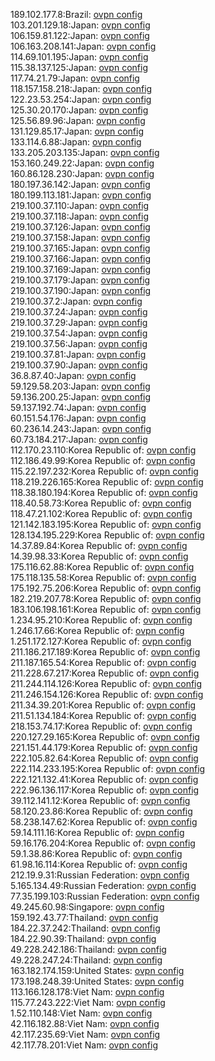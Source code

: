 189.102.177.8:Brazil: [ovpn config](vpn/189_102_177_8.ovpn)  
103.201.129.18:Japan: [ovpn config](vpn/103_201_129_18.ovpn)  
106.159.81.122:Japan: [ovpn config](vpn/106_159_81_122.ovpn)  
106.163.208.141:Japan: [ovpn config](vpn/106_163_208_141.ovpn)  
114.69.101.195:Japan: [ovpn config](vpn/114_69_101_195.ovpn)  
115.38.137.125:Japan: [ovpn config](vpn/115_38_137_125.ovpn)  
117.74.21.79:Japan: [ovpn config](vpn/117_74_21_79.ovpn)  
118.157.158.218:Japan: [ovpn config](vpn/118_157_158_218.ovpn)  
122.23.53.254:Japan: [ovpn config](vpn/122_23_53_254.ovpn)  
125.30.20.170:Japan: [ovpn config](vpn/125_30_20_170.ovpn)  
125.56.89.96:Japan: [ovpn config](vpn/125_56_89_96.ovpn)  
131.129.85.17:Japan: [ovpn config](vpn/131_129_85_17.ovpn)  
133.114.6.88:Japan: [ovpn config](vpn/133_114_6_88.ovpn)  
133.205.203.135:Japan: [ovpn config](vpn/133_205_203_135.ovpn)  
153.160.249.22:Japan: [ovpn config](vpn/153_160_249_22.ovpn)  
160.86.128.230:Japan: [ovpn config](vpn/160_86_128_230.ovpn)  
180.197.36.142:Japan: [ovpn config](vpn/180_197_36_142.ovpn)  
180.199.113.181:Japan: [ovpn config](vpn/180_199_113_181.ovpn)  
219.100.37.110:Japan: [ovpn config](vpn/219_100_37_110.ovpn)  
219.100.37.118:Japan: [ovpn config](vpn/219_100_37_118.ovpn)  
219.100.37.126:Japan: [ovpn config](vpn/219_100_37_126.ovpn)  
219.100.37.158:Japan: [ovpn config](vpn/219_100_37_158.ovpn)  
219.100.37.165:Japan: [ovpn config](vpn/219_100_37_165.ovpn)  
219.100.37.166:Japan: [ovpn config](vpn/219_100_37_166.ovpn)  
219.100.37.169:Japan: [ovpn config](vpn/219_100_37_169.ovpn)  
219.100.37.179:Japan: [ovpn config](vpn/219_100_37_179.ovpn)  
219.100.37.190:Japan: [ovpn config](vpn/219_100_37_190.ovpn)  
219.100.37.2:Japan: [ovpn config](vpn/219_100_37_2.ovpn)  
219.100.37.24:Japan: [ovpn config](vpn/219_100_37_24.ovpn)  
219.100.37.29:Japan: [ovpn config](vpn/219_100_37_29.ovpn)  
219.100.37.54:Japan: [ovpn config](vpn/219_100_37_54.ovpn)  
219.100.37.56:Japan: [ovpn config](vpn/219_100_37_56.ovpn)  
219.100.37.81:Japan: [ovpn config](vpn/219_100_37_81.ovpn)  
219.100.37.90:Japan: [ovpn config](vpn/219_100_37_90.ovpn)  
36.8.87.40:Japan: [ovpn config](vpn/36_8_87_40.ovpn)  
59.129.58.203:Japan: [ovpn config](vpn/59_129_58_203.ovpn)  
59.136.200.25:Japan: [ovpn config](vpn/59_136_200_25.ovpn)  
59.137.192.74:Japan: [ovpn config](vpn/59_137_192_74.ovpn)  
60.151.54.176:Japan: [ovpn config](vpn/60_151_54_176.ovpn)  
60.236.14.243:Japan: [ovpn config](vpn/60_236_14_243.ovpn)  
60.73.184.217:Japan: [ovpn config](vpn/60_73_184_217.ovpn)  
112.170.23.110:Korea Republic of: [ovpn config](vpn/112_170_23_110.ovpn)  
112.186.49.99:Korea Republic of: [ovpn config](vpn/112_186_49_99.ovpn)  
115.22.197.232:Korea Republic of: [ovpn config](vpn/115_22_197_232.ovpn)  
118.219.226.165:Korea Republic of: [ovpn config](vpn/118_219_226_165.ovpn)  
118.38.180.194:Korea Republic of: [ovpn config](vpn/118_38_180_194.ovpn)  
118.40.58.73:Korea Republic of: [ovpn config](vpn/118_40_58_73.ovpn)  
118.47.21.102:Korea Republic of: [ovpn config](vpn/118_47_21_102.ovpn)  
121.142.183.195:Korea Republic of: [ovpn config](vpn/121_142_183_195.ovpn)  
128.134.195.229:Korea Republic of: [ovpn config](vpn/128_134_195_229.ovpn)  
14.37.89.84:Korea Republic of: [ovpn config](vpn/14_37_89_84.ovpn)  
14.39.98.33:Korea Republic of: [ovpn config](vpn/14_39_98_33.ovpn)  
175.116.62.88:Korea Republic of: [ovpn config](vpn/175_116_62_88.ovpn)  
175.118.135.58:Korea Republic of: [ovpn config](vpn/175_118_135_58.ovpn)  
175.192.75.206:Korea Republic of: [ovpn config](vpn/175_192_75_206.ovpn)  
182.219.207.78:Korea Republic of: [ovpn config](vpn/182_219_207_78.ovpn)  
183.106.198.161:Korea Republic of: [ovpn config](vpn/183_106_198_161.ovpn)  
1.234.95.210:Korea Republic of: [ovpn config](vpn/1_234_95_210.ovpn)  
1.246.17.66:Korea Republic of: [ovpn config](vpn/1_246_17_66.ovpn)  
1.251.172.127:Korea Republic of: [ovpn config](vpn/1_251_172_127.ovpn)  
211.186.217.189:Korea Republic of: [ovpn config](vpn/211_186_217_189.ovpn)  
211.187.165.54:Korea Republic of: [ovpn config](vpn/211_187_165_54.ovpn)  
211.228.67.217:Korea Republic of: [ovpn config](vpn/211_228_67_217.ovpn)  
211.244.114.126:Korea Republic of: [ovpn config](vpn/211_244_114_126.ovpn)  
211.246.154.126:Korea Republic of: [ovpn config](vpn/211_246_154_126.ovpn)  
211.34.39.201:Korea Republic of: [ovpn config](vpn/211_34_39_201.ovpn)  
211.51.134.184:Korea Republic of: [ovpn config](vpn/211_51_134_184.ovpn)  
218.153.74.17:Korea Republic of: [ovpn config](vpn/218_153_74_17.ovpn)  
220.127.29.165:Korea Republic of: [ovpn config](vpn/220_127_29_165.ovpn)  
221.151.44.179:Korea Republic of: [ovpn config](vpn/221_151_44_179.ovpn)  
222.105.82.64:Korea Republic of: [ovpn config](vpn/222_105_82_64.ovpn)  
222.114.233.195:Korea Republic of: [ovpn config](vpn/222_114_233_195.ovpn)  
222.121.132.41:Korea Republic of: [ovpn config](vpn/222_121_132_41.ovpn)  
222.96.136.117:Korea Republic of: [ovpn config](vpn/222_96_136_117.ovpn)  
39.112.141.12:Korea Republic of: [ovpn config](vpn/39_112_141_12.ovpn)  
58.120.23.86:Korea Republic of: [ovpn config](vpn/58_120_23_86.ovpn)  
58.238.147.62:Korea Republic of: [ovpn config](vpn/58_238_147_62.ovpn)  
59.14.111.16:Korea Republic of: [ovpn config](vpn/59_14_111_16.ovpn)  
59.16.176.204:Korea Republic of: [ovpn config](vpn/59_16_176_204.ovpn)  
59.1.38.86:Korea Republic of: [ovpn config](vpn/59_1_38_86.ovpn)  
61.98.16.114:Korea Republic of: [ovpn config](vpn/61_98_16_114.ovpn)  
212.19.9.31:Russian Federation: [ovpn config](vpn/212_19_9_31.ovpn)  
5.165.134.49:Russian Federation: [ovpn config](vpn/5_165_134_49.ovpn)  
77.35.199.103:Russian Federation: [ovpn config](vpn/77_35_199_103.ovpn)  
49.245.60.98:Singapore: [ovpn config](vpn/49_245_60_98.ovpn)  
159.192.43.77:Thailand: [ovpn config](vpn/159_192_43_77.ovpn)  
184.22.37.242:Thailand: [ovpn config](vpn/184_22_37_242.ovpn)  
184.22.90.39:Thailand: [ovpn config](vpn/184_22_90_39.ovpn)  
49.228.242.186:Thailand: [ovpn config](vpn/49_228_242_186.ovpn)  
49.228.247.24:Thailand: [ovpn config](vpn/49_228_247_24.ovpn)  
163.182.174.159:United States: [ovpn config](vpn/163_182_174_159.ovpn)  
173.198.248.39:United States: [ovpn config](vpn/173_198_248_39.ovpn)  
113.166.128.178:Viet Nam: [ovpn config](vpn/113_166_128_178.ovpn)  
115.77.243.222:Viet Nam: [ovpn config](vpn/115_77_243_222.ovpn)  
1.52.110.148:Viet Nam: [ovpn config](vpn/1_52_110_148.ovpn)  
42.116.182.88:Viet Nam: [ovpn config](vpn/42_116_182_88.ovpn)  
42.117.235.69:Viet Nam: [ovpn config](vpn/42_117_235_69.ovpn)  
42.117.78.201:Viet Nam: [ovpn config](vpn/42_117_78_201.ovpn)  
